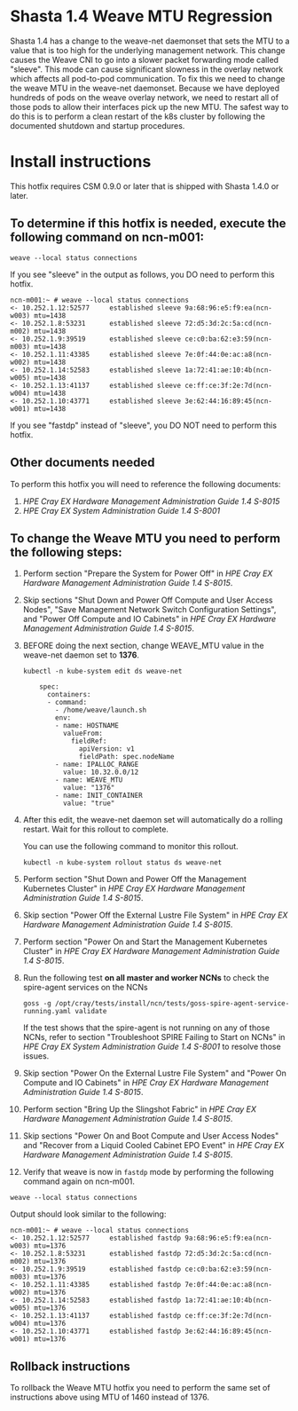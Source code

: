 # Shasta 1.4 Weave MTU Regression

Shasta 1.4 has a change to the weave-net daemonset that sets the MTU to a value that is too high for the underlying management network.  This change causes the Weave CNI to go into a slower packet forwarding mode called "sleeve".   This mode can cause significant slowness in the overlay network which affects all pod-to-pod communication.   To fix this we need to change the weave MTU in the weave-net daemonset.   Because we have deployed hundreds of pods on the weave overlay network, we need to restart all of those pods to allow their interfaces pick up the new MTU.  The safest way to do this is to perform a clean restart of the k8s cluster by following the documented shutdown and startup procedures.

# Install instructions

This hotfix requires CSM 0.9.0 or later that is shipped with Shasta 1.4.0 or later.

## To determine if this hotfix is needed, execute the following command on ncn-m001:

`weave --local status connections`

If you see "sleeve" in the output as follows, you DO need to perform this hotfix.

```
ncn-m001:~ # weave --local status connections
<- 10.252.1.12:52577     established sleeve 9a:68:96:e5:f9:ea(ncn-w003) mtu=1438
<- 10.252.1.8:53231      established sleeve 72:d5:3d:2c:5a:cd(ncn-m002) mtu=1438
<- 10.252.1.9:39519      established sleeve ce:c0:ba:62:e3:59(ncn-m003) mtu=1438
<- 10.252.1.11:43385     established sleeve 7e:0f:44:0e:ac:a8(ncn-w002) mtu=1438
<- 10.252.1.14:52583     established sleeve 1a:72:41:ae:10:4b(ncn-w005) mtu=1438
<- 10.252.1.13:41137     established sleeve ce:ff:ce:3f:2e:7d(ncn-w004) mtu=1438
<- 10.252.1.10:43771     established sleeve 3e:62:44:16:89:45(ncn-w001) mtu=1438
```

If you see "fastdp" instead of "sleeve", you DO NOT need to perform this hotfix.

## Other documents needed

To perform this hotfix you will need to reference the following documents:

1. *HPE Cray EX Hardware Management Administration Guide 1.4 S-8015*
2. *HPE Cray EX System Administration Guide 1.4 S-8001*

## To change the Weave MTU you need to perform the following steps:

1. Perform section "Prepare the System for Power Off" in *HPE Cray EX Hardware Management Administration Guide 1.4 S-8015*.
2. Skip sections "Shut Down and Power Off Compute and User Access Nodes", "Save Management Network Switch Configuration Settings", and "Power Off Compute and IO Cabinets" in *HPE Cray EX Hardware Management Administration Guide 1.4 S-8015*.
3. BEFORE doing the next section, change WEAVE_MTU value in the weave-net daemon set to **1376**.

   `kubectl -n kube-system edit ds weave-net`

   ```
       spec:
         containers:
         - command:
           - /home/weave/launch.sh
           env:
           - name: HOSTNAME
             valueFrom:
               fieldRef:
                 apiVersion: v1
                 fieldPath: spec.nodeName
           - name: IPALLOC_RANGE
             value: 10.32.0.0/12
           - name: WEAVE_MTU
             value: "1376"
           - name: INIT_CONTAINER
             value: "true"
   ```

4. After this edit, the weave-net daemon set will automatically do a rolling restart.   Wait for this rollout to complete.  

   You can use the following command to monitor this rollout.

   `kubectl -n kube-system rollout status ds weave-net`


5. Perform section "Shut Down and Power Off the Management Kubernetes Cluster" in *HPE Cray EX Hardware Management Administration Guide 1.4 S-8015*.

6. Skip section "Power Off the External Lustre File System" in *HPE Cray EX Hardware Management Administration Guide 1.4 S-8015*.

7. Perform section "Power On and Start the Management Kubernetes Cluster" in *HPE Cray EX Hardware Management Administration Guide 1.4 S-8015*.

8. Run the following test **on all master and worker NCNs** to check the spire-agent services on the NCNs

   `goss -g /opt/cray/tests/install/ncn/tests/goss-spire-agent-service-running.yaml validate`

    If the test shows that the spire-agent is not running on any of those NCNs, refer to section "Troubleshoot SPIRE Failing to Start on NCNs" in *HPE Cray EX System Administration Guide 1.4 S-8001* to resolve those issues.

9. Skip section "Power On the External Lustre File System" and "Power On Compute and IO Cabinets" in *HPE Cray EX Hardware Management Administration Guide 1.4 S-8015*.

10. Perform section "Bring Up the Slingshot Fabric" in *HPE Cray EX Hardware Management Administration Guide 1.4 S-8015*.

11. Skip sections "Power On and Boot Compute and User Access Nodes" and "Recover from a Liquid Cooled Cabinet EPO Event" in *HPE Cray EX Hardware Management Administration Guide 1.4 S-8015*.

12. Verify that weave is now in `fastdp` mode by performing the following command again on ncn-m001.

   `weave --local status connections`

   Output should look similar to the following:

   ```
   ncn-m001:~ # weave --local status connections
   <- 10.252.1.12:52577     established fastdp 9a:68:96:e5:f9:ea(ncn-w003) mtu=1376
   <- 10.252.1.8:53231      established fastdp 72:d5:3d:2c:5a:cd(ncn-m002) mtu=1376
   <- 10.252.1.9:39519      established fastdp ce:c0:ba:62:e3:59(ncn-m003) mtu=1376
   <- 10.252.1.11:43385     established fastdp 7e:0f:44:0e:ac:a8(ncn-w002) mtu=1376
   <- 10.252.1.14:52583     established fastdp 1a:72:41:ae:10:4b(ncn-w005) mtu=1376
   <- 10.252.1.13:41137     established fastdp ce:ff:ce:3f:2e:7d(ncn-w004) mtu=1376
   <- 10.252.1.10:43771     established fastdp 3e:62:44:16:89:45(ncn-w001) mtu=1376
   ```

## Rollback instructions

To rollback the Weave MTU hotfix you need to perform the same set of instructions above using MTU of 1460 instead of 1376.

